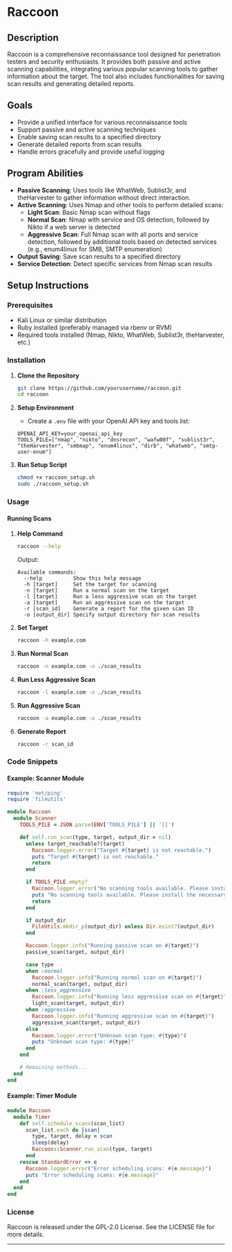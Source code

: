 # Raccoon

## Description

Raccoon is a comprehensive reconnaissance tool designed for penetration testers and security enthusiasts. It provides both passive and active scanning capabilities, integrating various popular scanning tools to gather information about the target. The tool also includes functionalities for saving scan results and generating detailed reports.

## Goals

- Provide a unified interface for various reconnaissance tools
- Support passive and active scanning techniques
- Enable saving scan results to a specified directory
- Generate detailed reports from scan results
- Handle errors gracefully and provide useful logging

## Program Abilities

- **Passive Scanning**: Uses tools like WhatWeb, Sublist3r, and theHarvester to gather information without direct interaction.
- **Active Scanning**: Uses Nmap and other tools to perform detailed scans:
  - **Light Scan**: Basic Nmap scan without flags
  - **Normal Scan**: Nmap with service and OS detection, followed by Nikto if a web server is detected
  - **Aggressive Scan**: Full Nmap scan with all ports and service detection, followed by additional tools based on detected services (e.g., enum4linux for SMB, SMTP enumeration)
- **Output Saving**: Save scan results to a specified directory
- **Service Detection**: Detect specific services from Nmap scan results

## Setup Instructions

### Prerequisites

- Kali Linux or similar distribution
- Ruby installed (preferably managed via rbenv or RVM)
- Required tools installed (Nmap, Nikto, WhatWeb, Sublist3r, theHarvester, etc.)

### Installation

1. **Clone the Repository**
    ```bash
    git clone https://github.com/yourusername/raccoon.git
    cd raccoon
    ```

2. **Setup Environment**
    - Create a `.env` file with your OpenAI API key and tools list:
    ```dotenv
    OPENAI_API_KEY=your_openai_api_key
    TOOLS_PILE=["nmap", "nikto", "dnsrecon", "wafw00f", "sublist3r", "theHarvester", "smbmap", "enum4linux", "dirb", "whatweb", "smtp-user-enum"]
    ```

3. **Run Setup Script**
    ```bash
    chmod +x raccoon_setup.sh
    sudo ./raccoon_setup.sh
    ```

### Usage

#### Running Scans

1. **Help Command**
    ```bash
    raccoon --help
    ```
    Output:
    ```
    Available commands:
      --help          Show this help message
      -h [target]     Set the target for scanning
      -n [target]     Run a normal scan on the target
      -l [target]     Run a less aggressive scan on the target
      -a [target]     Run an aggressive scan on the target
      -r [scan_id]    Generate a report for the given scan ID
      -o [output_dir] Specify output directory for scan results
    ```

2. **Set Target**
    ```bash
    raccoon -h example.com
    ```

3. **Run Normal Scan**
    ```bash
    raccoon -n example.com -o ./scan_results
    ```

4. **Run Less Aggressive Scan**
    ```bash
    raccoon -l example.com -o ./scan_results
    ```

5. **Run Aggressive Scan**
    ```bash
    raccoon -a example.com -o ./scan_results
    ```

6. **Generate Report**
    ```bash
    raccoon -r scan_id
    ```

### Code Snippets

#### Example: Scanner Module

```ruby
require 'net/ping'
require 'fileutils'

module Raccoon
  module Scanner
    TOOLS_PILE = JSON.parse(ENV['TOOLS_PILE'] || '[]')

    def self.run_scan(type, target, output_dir = nil)
      unless target_reachable?(target)
        Raccoon.logger.error("Target #{target} is not reachable.")
        puts "Target #{target} is not reachable."
        return
      end

      if TOOLS_PILE.empty?
        Raccoon.logger.error("No scanning tools available. Please install the necessary tools.")
        puts "No scanning tools available. Please install the necessary tools."
        return
      end

      if output_dir
        FileUtils.mkdir_p(output_dir) unless Dir.exist?(output_dir)
      end

      Raccoon.logger.info("Running passive scan on #{target}")
      passive_scan(target, output_dir)

      case type
      when :normal
        Raccoon.logger.info("Running normal scan on #{target}")
        normal_scan(target, output_dir)
      when :less_aggressive
        Raccoon.logger.info("Running less aggressive scan on #{target}")
        light_scan(target, output_dir)
      when :aggressive
        Raccoon.logger.info("Running aggressive scan on #{target}")
        aggressive_scan(target, output_dir)
      else
        Raccoon.logger.error("Unknown scan type: #{type}")
        puts "Unknown scan type: #{type}"
      end
    end

    # Remaining methods...
  end
end
```

#### Example: Timer Module

```ruby
module Raccoon
  module Timer
    def self.schedule_scans(scan_list)
      scan_list.each do |scan|
        type, target, delay = scan
        sleep(delay)
        Raccoon::Scanner.run_scan(type, target)
      end
    rescue StandardError => e
      Raccoon.logger.error("Error scheduling scans: #{e.message}")
      puts "Error scheduling scans: #{e.message}"
    end
  end
end
```

### License

Raccoon is released under the GPL-2.0 License. See the LICENSE file for more details.

---
